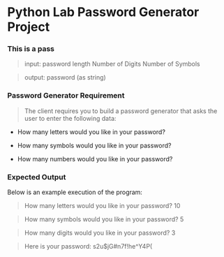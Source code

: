 # Python Lab Password Generator Project

### This is a pass

 >   input: password length
            Number of Digits
            Number of Symbols
    
>   output: password (as string)


### Password Generator Requirement 

> The client requires you to build a password generator that asks the user to enter the following data: 

- How many letters would you like in your password? 

- How many symbols would you like in your password? 

- How many numbers would you like in your password? 


### Expected Output 

Below is an example execution of the program: 

> How many letters would you like in your password? 10 

> How many symbols would you like in your password? 5 

> How many digits would you like in your password? 3 

> Here is your password: s2u$jG#n7f!he^Y4P( 

 